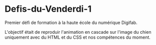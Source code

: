 # Defis-du-Venderdi-1

Premier défi de formation à la haute école du numérique Digifab.

L'objectif était de reproduir l'animation en cascade sur l'image du chien uniquement avec du HTML et du CSS et nos compétences du moment.
